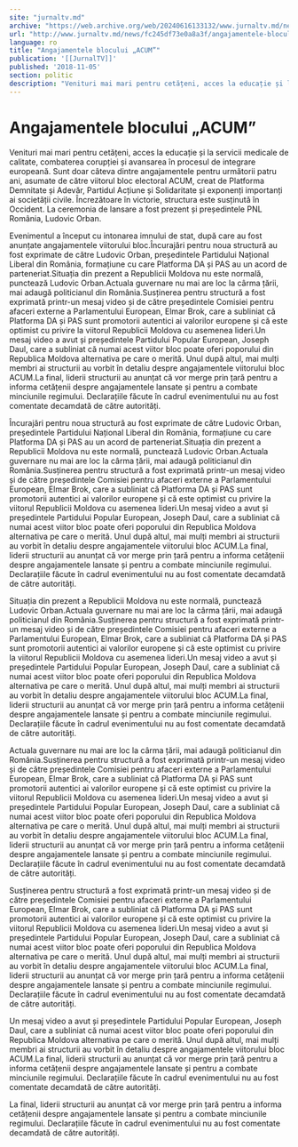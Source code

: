 ```yaml
---
site: "jurnaltv.md"
archive: "https://web.archive.org/web/20240616133132/www.jurnaltv.md/news/fc245df73e0a8a3f/angajamentele-blocului-acum.html"
url: "http://www.jurnaltv.md/news/fc245df73e0a8a3f/angajamentele-blocului-acum.html"
language: ro
title: "Angajamentele blocului „ACUM”"
publication: '[[JurnalTV]]'
published: '2018-11-05'
section: politic
description: "Venituri mai mari pentru cetățeni, acces la educație și la servicii medicale de calitate, combaterea corupției și avansarea în procesul de integrare europeană. Sunt doar câteva dintre angajamentele pentru următorii patru ani, asumate de către viitorul bloc electoral ACUM, creat de Platforma Demnitate și Adevăr, Partidul Acțiune și Solidaritate și exponenți importanți ai societății civile. Încrezătoare în victorie, structura este susținută în Occident. La ceremonia de lansare a fost prezent și președintele PNL România, Ludovic Orban."
---
```


# Angajamentele blocului „ACUM”

Venituri mai mari pentru cetățeni, acces la educație și la servicii medicale de calitate, combaterea corupției și avansarea în procesul de integrare europeană. Sunt doar câteva dintre angajamentele pentru următorii patru ani, asumate de către viitorul bloc electoral ACUM, creat de Platforma Demnitate și Adevăr, Partidul Acțiune și Solidaritate și exponenți importanți ai societății civile. Încrezătoare în victorie, structura este susținută în Occident. La ceremonia de lansare a fost prezent și președintele PNL România, Ludovic Orban.

Evenimentul a început cu intonarea imnului de stat, după care au fost anunțate angajamentele viitorului bloc.Încurajări pentru noua structură au fost exprimate de către Ludovic Orban, președintele Partidului Național Liberal din România, formațiune cu care Platforma DA și PAS au un acord de parteneriat.Situația din prezent a Republicii Moldova nu este normală, punctează Ludovic Orban.Actuala guvernare nu mai are loc la cârma țării, mai adaugă politicianul din România.Susținerea pentru structură a fost exprimată printr-un mesaj video și de către președintele Comisiei pentru afaceri externe a Parlamentului European, Elmar Brok, care a subliniat că Platforma DA și PAS sunt promotorii autentici ai valorilor europene și că este optimist cu privire la viitorul Republicii Moldova cu asemenea lideri.Un mesaj video a avut și președintele Partidului Popular European, Joseph Daul, care a subliniat că numai acest viitor bloc poate oferi poporului din Republica Moldova alternativa pe care o merită. 
Unul după altul, mai mulți membri ai structurii au vorbit în detaliu despre angajamentele viitorului bloc ACUM.La final, liderii structurii au anunțat că vor merge prin țară pentru a informa cetățenii despre angajamentele lansate și pentru a combate minciunile regimului. Declarațiile făcute în cadrul evenimentului nu au fost comentate decamdată de către autorități.

Încurajări pentru noua structură au fost exprimate de către Ludovic Orban, președintele Partidului Național Liberal din România, formațiune cu care Platforma DA și PAS au un acord de parteneriat.Situația din prezent a Republicii Moldova nu este normală, punctează Ludovic Orban.Actuala guvernare nu mai are loc la cârma țării, mai adaugă politicianul din România.Susținerea pentru structură a fost exprimată printr-un mesaj video și de către președintele Comisiei pentru afaceri externe a Parlamentului European, Elmar Brok, care a subliniat că Platforma DA și PAS sunt promotorii autentici ai valorilor europene și că este optimist cu privire la viitorul Republicii Moldova cu asemenea lideri.Un mesaj video a avut și președintele Partidului Popular European, Joseph Daul, care a subliniat că numai acest viitor bloc poate oferi poporului din Republica Moldova alternativa pe care o merită. 
Unul după altul, mai mulți membri ai structurii au vorbit în detaliu despre angajamentele viitorului bloc ACUM.La final, liderii structurii au anunțat că vor merge prin țară pentru a informa cetățenii despre angajamentele lansate și pentru a combate minciunile regimului. Declarațiile făcute în cadrul evenimentului nu au fost comentate decamdată de către autorități.

Situația din prezent a Republicii Moldova nu este normală, punctează Ludovic Orban.Actuala guvernare nu mai are loc la cârma țării, mai adaugă politicianul din România.Susținerea pentru structură a fost exprimată printr-un mesaj video și de către președintele Comisiei pentru afaceri externe a Parlamentului European, Elmar Brok, care a subliniat că Platforma DA și PAS sunt promotorii autentici ai valorilor europene și că este optimist cu privire la viitorul Republicii Moldova cu asemenea lideri.Un mesaj video a avut și președintele Partidului Popular European, Joseph Daul, care a subliniat că numai acest viitor bloc poate oferi poporului din Republica Moldova alternativa pe care o merită. 
Unul după altul, mai mulți membri ai structurii au vorbit în detaliu despre angajamentele viitorului bloc ACUM.La final, liderii structurii au anunțat că vor merge prin țară pentru a informa cetățenii despre angajamentele lansate și pentru a combate minciunile regimului. Declarațiile făcute în cadrul evenimentului nu au fost comentate decamdată de către autorități.

Actuala guvernare nu mai are loc la cârma țării, mai adaugă politicianul din România.Susținerea pentru structură a fost exprimată printr-un mesaj video și de către președintele Comisiei pentru afaceri externe a Parlamentului European, Elmar Brok, care a subliniat că Platforma DA și PAS sunt promotorii autentici ai valorilor europene și că este optimist cu privire la viitorul Republicii Moldova cu asemenea lideri.Un mesaj video a avut și președintele Partidului Popular European, Joseph Daul, care a subliniat că numai acest viitor bloc poate oferi poporului din Republica Moldova alternativa pe care o merită. 
Unul după altul, mai mulți membri ai structurii au vorbit în detaliu despre angajamentele viitorului bloc ACUM.La final, liderii structurii au anunțat că vor merge prin țară pentru a informa cetățenii despre angajamentele lansate și pentru a combate minciunile regimului. Declarațiile făcute în cadrul evenimentului nu au fost comentate decamdată de către autorități.

Susținerea pentru structură a fost exprimată printr-un mesaj video și de către președintele Comisiei pentru afaceri externe a Parlamentului European, Elmar Brok, care a subliniat că Platforma DA și PAS sunt promotorii autentici ai valorilor europene și că este optimist cu privire la viitorul Republicii Moldova cu asemenea lideri.Un mesaj video a avut și președintele Partidului Popular European, Joseph Daul, care a subliniat că numai acest viitor bloc poate oferi poporului din Republica Moldova alternativa pe care o merită. 
Unul după altul, mai mulți membri ai structurii au vorbit în detaliu despre angajamentele viitorului bloc ACUM.La final, liderii structurii au anunțat că vor merge prin țară pentru a informa cetățenii despre angajamentele lansate și pentru a combate minciunile regimului. Declarațiile făcute în cadrul evenimentului nu au fost comentate decamdată de către autorități.

Un mesaj video a avut și președintele Partidului Popular European, Joseph Daul, care a subliniat că numai acest viitor bloc poate oferi poporului din Republica Moldova alternativa pe care o merită. 
Unul după altul, mai mulți membri ai structurii au vorbit în detaliu despre angajamentele viitorului bloc ACUM.La final, liderii structurii au anunțat că vor merge prin țară pentru a informa cetățenii despre angajamentele lansate și pentru a combate minciunile regimului. Declarațiile făcute în cadrul evenimentului nu au fost comentate decamdată de către autorități.

La final, liderii structurii au anunțat că vor merge prin țară pentru a informa cetățenii despre angajamentele lansate și pentru a combate minciunile regimului. Declarațiile făcute în cadrul evenimentului nu au fost comentate decamdată de către autorități.